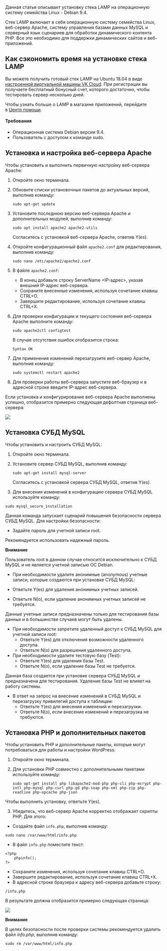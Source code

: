 Данная статья описывает установку стека LAMP на операционную систему семейства Linux - Debian 9.4.

Стек LAMP включает в себя операционную систему семейства Linux, веб-сервер Apache, систему управления базами данных MySQL и серверный язык сценариев для обработки динамического контента PHP. Все это необходимо для поддержки динамических сайтов и веб-приложений.

## Как сэкономить время на установке стека LAMP

Вы можете получить готовый стек LAMP на Ubuntu 18.04 в виде [настроенной виртуальной машины VK Cloud](https://mcs.mail.ru/app/services/marketplace/). При регистрации вы получаете бесплатный бонусный счет, которого достаточно, чтобы тестировать сервер несколько дней.

Чтобы узнать больше о LAMP в магазине приложений, перейдите в [Центр помощи](/ru/additionals/mp/mp-apps/mp-lamp-stack).

#### Требования

- Операционная система Debian версии 9.4.
- Пользователь с доступом к команде sudo.

## Установка и настройка веб-сервера Apache

Чтобы установить и выполнить первичную настройку веб-сервера Apache:

1.  Откройте окно терминала.
2.  Обновите списки установочных пакетов до актуальных версий, выполнив команду:

    ```
    sudo apt-get update
    ```

3.  Установите последнюю версию веб-сервера Apache и дополнительных модулей, выполнив команду:

    ```
    sudo apt install apache2 apache2-utils
    ```

    Согласитесь с установкой веб-сервера Apache, ответив Y(es).

4.  Откройте конфигурационный файл `apache2.conf` для редактирования, выполнив команду:

    ```
    sudo nano /etc/apache2/apache2.conf
    ```

5.  В файле `apache2.conf`:
    - В конец добавьте строку ServerName <IP-адрес>, указав внешний IP-адрес веб-сервера.
    - Сохраните внесенные изменения, используя сочетание клавиш CTRL+O.
    - Завершите редактирование, используя сочетание клавиш CTRL+X.
6.  Для проверки конфигурации и текущего состояния веб-сервера Apache выполните команду:

    ```
    sudo apache2ctl configtest
    ```

    В случае отсутствия ошибок отобразится строка:

    ```
    Syntax OK
    ```

7.  Для применения изменений перезагрузите веб-сервер Apache, выполнив команду:

    ```
    sudo systemctl restart apache2
    ```

8.  Для проверки работы веб-сервера запустите веб-браузер и в адресной строке введите IP-адрес веб-сервера.

Если установка и конфигурирование веб-сервера Apache выполнены успешно, отобразится примерно следующая дефолтная страница веб-сервера:

![](./assets/1552419689585-1552419689585.png)

## Установка СУБД MySQL

Чтобы установить и настроить СУБД MySQL:

1.  Откройте окно терминала.
2.  Установите сервер СУБД MySQL, выполнив команду:

    ```
    sudo apt-get install mysql-server
    ```

    Согласитесь с установкой сервера СУБД MySQL, ответив Y(es).

3.  Для внесения изменений в конфигурацию сервера СУБД MySQL используйте команду:

```
sudo mysql_secure_installation
```

Данная команда запускает сценарий повышения безопасности сервера СУБД MySQL. Для настройки безопасности:

- Задайте пароль для учетной записи root.

Рекомендуется использовать надежный пароль.

<warn>

**Внимание**

Пользователь root в данном случае относится исключительно к СУБД MySQL и не является учетной записью ОС Debian.

</warn>

- При необходимости удалите анонимные (anonymous) учетные записи, которые создаются при установке СУБД MySQL:

- Ответьте Y(es) для удаления анонимных учетных записей.
- Ответьте N(o), если удаление анонимных учетных записей не требуется.

Данные учетные записи предназначены только для тестирования базы данных и в большинстве случаев могут быть удалены.

- При необходимости запретите удаленный доступ к СУБД MySQL для учетной записи root:
  - Ответьте Y(es) для отключения возможности удаленного доступа.
  - Ответьте N(o) для разрешения удаленного доступа.
- При необходимости удалите тестовую базу (Test):
  - Ответьте Y(es) для удаления базы Test.
  - Ответьте N(o), если удаление базы Test не требуется.

Данная база создается при установке сервера СУБД MySQL и предназначена для тестирования. Удаление базы Test не влияет на работу системы.

- В ответ на запрос на внесение изменений в СУБД MySQL и перезагрузку привилегий доступа к таблицам:
  - Ответьте Y(es) для внесения изменений и перезагрузки.
  - Ответьте N(o), если внесение изменений и перезагрузка не требуются.

## Установка PHP и дополнительных пакетов

Чтобы установить PHP и дополнительные пакеты, которые могут потребоваться для работы и настройки WordPress:

1.  Откройте окно терминала.
2.  Для установки PHP совместно с дополнительными пакетами используйте команду:

    ```
    sudo apt-get install php libapache2-mod-php php-cli php-mcrypt php-intl php-mysql php-curl php-gd php-soap php-xml php-zip php-readline php-opcache php-json
    ```

Чтобы выполнить установку, ответьте Y(es).

3.  Убедитесь, что веб-сервер Apache корректно отображает скрипты PHP. Для этого:

- Создайте файл `info.php`, выполнив команду:

```
sudo nano /var/www/html/info.php
```

- В файл `info.php` поместите текст:

```
<?php
    phpinfo();
?>
```

- Сохраните изменения, используя сочетание клавиш CTRL+O.
- Завершите редактирование, используя сочетание клавиш CTRL+X.
- В адресной строке браузера к адресу веб-сервера добавьте строку:

```
/info.php 
```

В результате должна отобразится примерно следующая страница:

![](./assets/1552945066673-1552945066673.png)

<warn>

**Внимание**

В целях безопасности после проверки системы рекомендуется удалить файл _info.php_, выполнив команду:

```
sudo rm /var/www/html/info.php
```

</warn>
